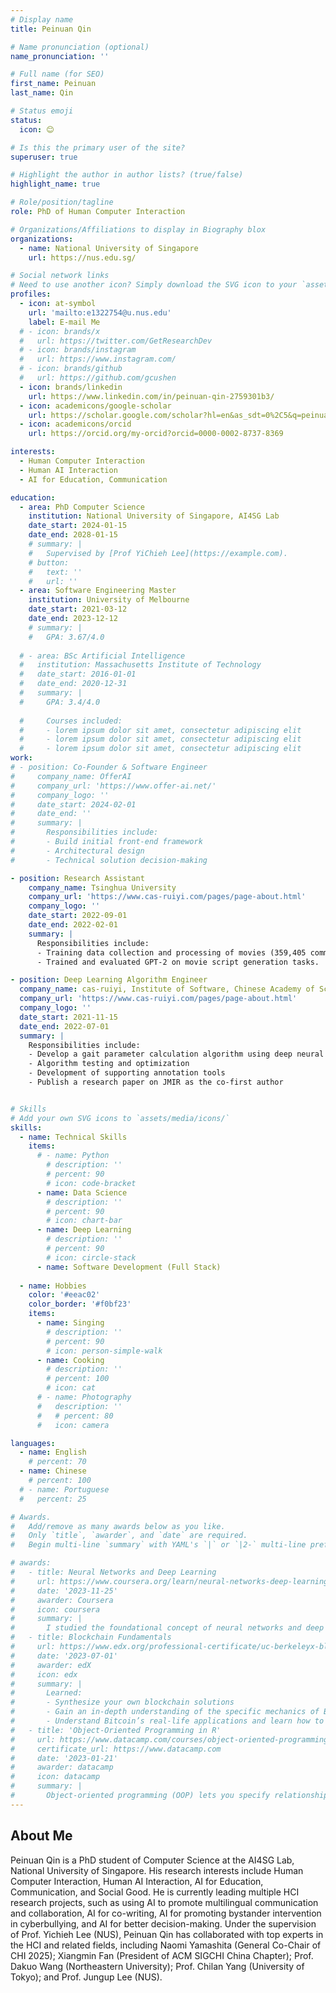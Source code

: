 ```yaml
---
# Display name
title: Peinuan Qin

# Name pronunciation (optional)
name_pronunciation: ''

# Full name (for SEO)
first_name: Peinuan
last_name: Qin

# Status emoji
status:
  icon: 😊

# Is this the primary user of the site?
superuser: true

# Highlight the author in author lists? (true/false)
highlight_name: true

# Role/position/tagline
role: PhD of Human Computer Interaction

# Organizations/Affiliations to display in Biography blox
organizations:
  - name: National University of Singapore
    url: https://nus.edu.sg/

# Social network links
# Need to use another icon? Simply download the SVG icon to your `assets/media/icons/` folder.
profiles:
  - icon: at-symbol
    url: 'mailto:e1322754@u.nus.edu'
    label: E-mail Me
  # - icon: brands/x
  #   url: https://twitter.com/GetResearchDev
  # - icon: brands/instagram
  #   url: https://www.instagram.com/
  # - icon: brands/github
  #   url: https://github.com/gcushen
  - icon: brands/linkedin
    url: https://www.linkedin.com/in/peinuan-qin-2759301b3/
  - icon: academicons/google-scholar
    url: https://scholar.google.com/scholar?hl=en&as_sdt=0%2C5&q=peinuan+qin&btnG=
  - icon: academicons/orcid
    url: https://orcid.org/my-orcid?orcid=0000-0002-8737-8369

interests:
  - Human Computer Interaction
  - Human AI Interaction 
  - AI for Education, Communication

education:
  - area: PhD Computer Science
    institution: National University of Singapore, AI4SG Lab
    date_start: 2024-01-15
    date_end: 2028-01-15
    # summary: |
    #   Supervised by [Prof YiChieh Lee](https://example.com). 
    # button:
    #   text: ''
    #   url: ''
  - area: Software Engineering Master
    institution: University of Melbourne
    date_start: 2021-03-12
    date_end: 2023-12-12
    # summary: |
    #   GPA: 3.67/4.0
     
  # - area: BSc Artificial Intelligence
  #   institution: Massachusetts Institute of Technology
  #   date_start: 2016-01-01
  #   date_end: 2020-12-31
  #   summary: |
  #     GPA: 3.4/4.0
      
  #     Courses included:
  #     - lorem ipsum dolor sit amet, consectetur adipiscing elit
  #     - lorem ipsum dolor sit amet, consectetur adipiscing elit
  #     - lorem ipsum dolor sit amet, consectetur adipiscing elit
work:
# - position: Co-Founder & Software Engineer
#     company_name: OfferAI
#     company_url: 'https://www.offer-ai.net/'
#     company_logo: ''
#     date_start: 2024-02-01
#     date_end: ''
#     summary: |
#       Responsibilities include:
#       - Build initial front-end framework
#       - Architectural design
#       - Technical solution decision-making

- position: Research Assistant
    company_name: Tsinghua University
    company_url: 'https://www.cas-ruiyi.com/pages/page-about.html'
    company_logo: ''
    date_start: 2022-09-01
    date_end: 2022-02-01
    summary: |
      Responsibilities include:
      - Training data collection and processing of movies (359,405 commentaries, 173M dataset)
      - Trained and evaluated GPT-2 on movie script generation tasks.

- position: Deep Learning Algorithm Engineer
  company_name: cas-ruiyi, Institute of Software, Chinese Academy of Sciences
  company_url: 'https://www.cas-ruiyi.com/pages/page-about.html'
  company_logo: ''
  date_start: 2021-11-15
  date_end: 2022-07-01
  summary: |
    Responsibilities include:
    - Develop a gait parameter calculation algorithm using deep neural networks to assist in the early diagnosis of neurodegenerative diseases.
    - Algorithm testing and optimization
    - Development of supporting annotation tools
    - Publish a research paper on JMIR as the co-first author


# Skills
# Add your own SVG icons to `assets/media/icons/`
skills:
  - name: Technical Skills
    items:
      # - name: Python
        # description: ''
        # percent: 90
        # icon: code-bracket
      - name: Data Science
        # description: ''
        # percent: 90
        # icon: chart-bar
      - name: Deep Learning
        # description: ''
        # percent: 90
        # icon: circle-stack
      - name: Software Development (Full Stack)
      
  - name: Hobbies
    color: '#eeac02'
    color_border: '#f0bf23'
    items:
      - name: Singing
        # description: ''
        # percent: 90
        # icon: person-simple-walk
      - name: Cooking
        # description: ''
        # percent: 100
        # icon: cat
      # - name: Photography
      #   description: ''
      #   # percent: 80
      #   icon: camera

languages:
  - name: English
    # percent: 70
  - name: Chinese
    # percent: 100
  # - name: Portuguese
  #   percent: 25

# Awards.
#   Add/remove as many awards below as you like.
#   Only `title`, `awarder`, and `date` are required.
#   Begin multi-line `summary` with YAML's `|` or `|2-` multi-line prefix and indent 2 spaces below.

# awards:
#   - title: Neural Networks and Deep Learning
#     url: https://www.coursera.org/learn/neural-networks-deep-learning
#     date: '2023-11-25'
#     awarder: Coursera
#     icon: coursera
#     summary: |
#       I studied the foundational concept of neural networks and deep learning. By the end, I was familiar with the significant technological trends driving the rise of deep learning; build, train, and apply fully connected deep neural networks; implement efficient (vectorized) neural networks; identify key parameters in a neural network’s architecture; and apply deep learning to your own applications.
#   - title: Blockchain Fundamentals
#     url: https://www.edx.org/professional-certificate/uc-berkeleyx-blockchain-fundamentals
#     date: '2023-07-01'
#     awarder: edX
#     icon: edx
#     summary: |
#       Learned:
#       - Synthesize your own blockchain solutions
#       - Gain an in-depth understanding of the specific mechanics of Bitcoin
#       - Understand Bitcoin’s real-life applications and learn how to attack and destroy Bitcoin, Ethereum, smart contracts and Dapps, and alternatives to Bitcoin’s Proof-of-Work consensus algorithm
#   - title: 'Object-Oriented Programming in R'
#     url: https://www.datacamp.com/courses/object-oriented-programming-with-s3-and-r6-in-r
#     certificate_url: https://www.datacamp.com
#     date: '2023-01-21'
#     awarder: datacamp
#     icon: datacamp
#     summary: |
#       Object-oriented programming (OOP) lets you specify relationships between functions and the objects that they can act on, helping you manage complexity in your code. This is an intermediate level course, providing an introduction to OOP, using the S3 and R6 systems. S3 is a great day-to-day R programming tool that simplifies some of the functions that you write. R6 is especially useful for industry-specific analyses, working with web APIs, and building GUIs.
---
```


## About Me

Peinuan Qin is a PhD student of Computer Science at the AI4SG Lab, National University of Singapore. His research interests include Human Computer Interaction, Human AI Interaction, AI for Education, Communication, and Social Good. 
He is currently leading multiple HCI research projects, such as using AI to promote multilingual communication and collaboration, AI for co-writing, AI for promoting bystander intervention in cyberbullying, and AI for better decision-making. Under the supervision of Prof. Yichieh Lee (NUS), Peinuan Qin has collaborated with top experts in the HCI and related fields, including Naomi Yamashita (General Co-Chair of CHI 2025); Xiangmin Fan (President of ACM SIGCHI China Chapter); Prof. Dakuo Wang (Northeastern University); Prof. Chilan Yang (University of Tokyo); and Prof. Jungup Lee (NUS).

<!-- Peinuan Qin 目前主导了多项 HCI 研究，例如使用 GAI 促进 multilingual communication and collaboration; GAI for co-writing; GAI for promoting bystander cyberbullying intervention; AI for better decision making 等。Peinuan Qin 在 Yichieh Lee 教授的指导下，频繁与 HCI 及相关领域的顶级专家开展合作，包括 General Co-Chair of CHI 2025: Naomi Yamashita; ACM SIGCHI China Chapter President: Xiangmin Fan; Prof. Dakuo Wang; Prof. Chilan Yang; Prof. Jungup Lee -->